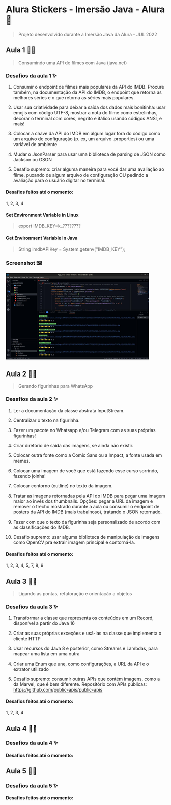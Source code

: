 # Alura Stickers - Imersão Java - Alura 🚀

> Projeto desenvolvido durante a Imersão Java da Alura - JUL 2022

## Aula 1 👨‍💻

> Consumindo uma API de filmes com Java (java.net)

### Desafios da aula 1 ✨

1. Consumir o endpoint de filmes mais populares da API do IMDB. Procure também, na documentação da API do IMDB, o endpoint que retorna as melhores séries e o que retorna as séries mais populares.

2. Usar sua criatividade para deixar a saída dos dados mais bonitinha: usar emojis com código UTF-8, mostrar a nota do filme como estrelinhas, decorar o terminal com cores, negrito e itálico usando códigos ANSI, e mais!

3. Colocar a chave da API do IMDB em algum lugar fora do código como um arquivo de configuração (p. ex, um arquivo .properties) ou uma variável de ambiente

4. Mudar o JsonParser para usar uma biblioteca de parsing de JSON como Jackson ou GSON

5. Desafio supremo: criar alguma maneira para você dar uma avaliação ao filme, puxando de algum arquivo de configuração OU pedindo a avaliação para o usuário digitar no terminal.

#### Desafios feitos até o momento:

1, 2, 3, 4

#### Set Environment Variable in Linux

> export IMDB_KEY=k_????????

#### Get Environment Variable in Java

> String imdbAPIKey = System.getenv("IMDB_KEY");

### Screenshot 🖼️

<img src="https://raw.githubusercontent.com/rodolfoHOk/portfolio-img/main/images/alura-stickers-1.jpg" alt="Alura Stickers 1" width="450"/>

## Aula 2 👨‍💻

> Gerando figurinhas para WhatsApp

### Desafios da aula 2 ✨

1. Ler a documentação da classe abstrata InputStream.

2. Centralizar o texto na figurinha.

3. Fazer um pacote no Whatsapp e/ou Telegram com as suas próprias figurinhas!

4. Criar diretório de saída das imagens, se ainda não existir.

5. Colocar outra fonte como a Comic Sans ou a Impact, a fonte usada em memes.

6. Colocar uma imagem de você que está fazendo esse curso sorrindo, fazendo joinha!

7. Colocar contorno (outline) no texto da imagem.

8. Tratar as imagens retornadas pela API do IMDB para pegar uma imagem maior ao invés dos thumbnails.  Opções: pegar a URL da imagem e remover o trecho mostrado durante a aula ou consumir o endpoint de posters da API do IMDB (mais trabalhoso), tratando o JSON retornado.

9. Fazer com que o texto da figurinha seja personalizado de acordo com as classificações do IMDB.

10. Desafio supremo: usar alguma biblioteca de manipulação de imagens como OpenCV pra extrair imagem principal e contorná-la.

#### Desafios feitos até o momento:

1, 2, 3, 4, 5, 7, 8, 9

## Aula 3 👨‍💻

> Ligando as pontas, refatoração e orientação a objetos

### Desafios da aula 3 ✨

1. Transformar a classe que representa os conteúdos em um Record, disponível a partir do Java 16

2. Criar as suas próprias exceções e usá-las na classe que implementa o cliente HTTP

3. Usar recursos do Java 8 e posterior, como Streams e Lambdas, para mapear uma lista em uma outra

4. Criar uma Enum que une, como configurações, a URL da API e o extrator utilizado

5. Desafio supremo: consumir outras APIs que contém imagens, como a da Marvel, que é bem diferente.
   Repositório com APIs públicas: https://github.com/public-apis/public-apis

#### Desafios feitos até o momento:

1, 2, 3, 4

## Aula 4 👨‍💻

### Desafios da aula 4 ✨

#### Desafios feitos até o momento:

## Aula 5 👨‍💻

### Desafios da aula 5 ✨

#### Desafios feitos até o momento:
